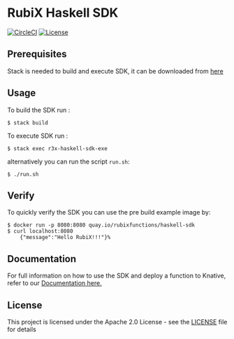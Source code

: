 # RubiX Haskell SDK

[![CircleCI](https://circleci.com/gh/rubixFunctions/r3x-haskell-sdk.svg?style=svg)](https://circleci.com/gh/rubixFunctions/r3x-haskell-sdk)
[![License](https://img.shields.io/badge/-Apache%202.0-blue.svg)](https://opensource.org/s/Apache-2.0)

## Prerequisites
Stack is needed to build and execute SDK, it can be downloaded from [here](https://www.haskell.org/downloads/)

## Usage
To build the SDK run :
```
$ stack build
```
To execute SDK run :
```
$ stack exec r3x-haskell-sdk-exe
```
alternatively you can run the script `run.sh`:
```
$ ./run.sh
```

## Verify
To quickly verify the SDK you can use the pre build example image by:
```
$ docker run -p 8080:8080 quay.io/rubixfunctions/haskell-sdk
$ curl localhost:8080
    {"message":"Hello RubiX!!!"}%
```

## Documentation
For full information on how to use the SDK and deploy a function to Knative, refer to our [Documentation here.](https://github.com/rubixFunctions/r3x-docs/blob/master/README.md)

## License
This project is licensed under the Apache 2.0 License - see the [LICENSE](LICENSE) file for details